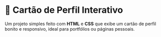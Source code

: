 # 💼 Cartão de Perfil Interativo

Um projeto simples feito com **HTML** e **CSS** que exibe um cartão de perfil bonito e responsivo, ideal para portfólios ou páginas pessoais.
